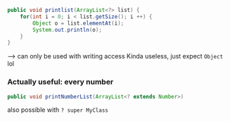 ```java
public void printlist(ArrayList<?> list) {
	for(int i = 0; i < list.getSize(); i ++) {
		Object o = list.elementAt(i);
		System.out.println(o);
	}
}
```

--> can only be used with writing access
Kinda useless, just expect `Object` lol

### Actually useful: every number
```java
public void printNumberList(ArrayList<? extends Number>)
```

also possible with `? super MyClass`
